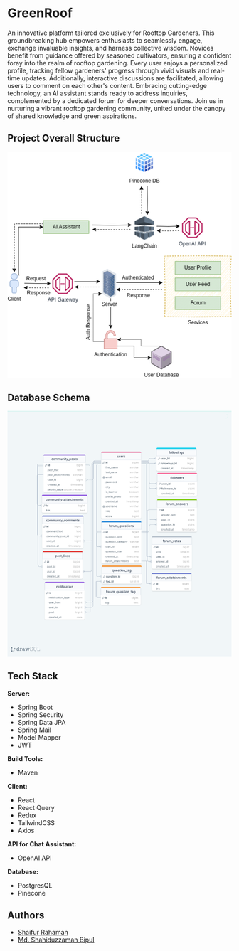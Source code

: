 # GreenRoof

An innovative platform tailored exclusively for Rooftop Gardeners. This groundbreaking hub empowers enthusiasts to seamlessly engage, exchange invaluable insights, and harness collective wisdom. Novices benefit from guidance offered by seasoned cultivators, ensuring a confident foray into the realm of rooftop gardening. Every user enjoys a personalized profile, tracking fellow gardeners' progress through vivid visuals and real-time updates. Additionally, interactive discussions are facilitated, allowing users to comment on each other's content. Embracing cutting-edge technology, an AI assistant stands ready to address inquiries, complemented by a dedicated forum for deeper conversations. Join us in nurturing a vibrant rooftop gardening community, united under the canopy of shared knowledge and green aspirations.

## Project Overall Structure

![Logo](/resources/System.png)

## Database Schema
![Logo](/resources/DBSchema.png)

## Tech Stack

**Server:**

-   Spring Boot
-   Spring Security
-   Spring Data JPA
-   Spring Mail
-   Model Mapper
-   JWT

**Build Tools:**

-   Maven

**Client:**

-   React
-   React Query
-   Redux
-   TailwindCSS
-   Axios

**API for Chat Assistant:**

-   OpenAI API

**Database:**

-   PostgresQL
-   Pinecone

## Authors

- [Shaifur Rahaman](https://github.com/shifat71)
- [Md. Shahiduzzaman Bipul](https://www.github.com/bipulhf)